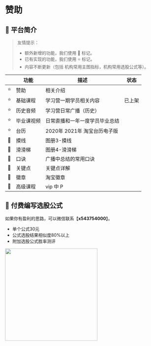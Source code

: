 # 赞助





## 🐯 平台简介

> 友情提示：
>
> * 额外新增的功能，我们使用 🚀 标记。
> * 已有实现的功能，我们使用 ⭐️ 标记。
> * 内容不断更新（包括 机构常用主图指标，机构常用选股公式等）。


|     | 功能    | 描述                              |  状态 |   
|-----|-------|---------------------------------|---|
| ⭐️ | 赞助  | 相关介绍          |  | 
| ⭐️ | 基础课程  | 学习营一期学员相关内容           | 已上架 | 
| ⭐️ | 历史音频  | 学习营日常广播（历史）      | | 
| ⭐️ | 毕业课视频  | 日常直播和一年一度学员毕业总结  | | 
| ⭐️ | 台历  | 2020年 2021年 淘宝台历电子版   | | 
| 🚀 | 摸线  | 图册3-摸线        | | 
| 🚀 | 滑滑梯  | 图册4-滑滑梯       | | 
| 🚀 | 口诀  | 广播中总结的常用口诀          | | 
| 🚀 | 关键点  | 关键点详解 | | 
| 🚀 | 徽章  | 淘宝徽章       || 
| 🚀 | 高级课程   | vip 中 P          | | 


## 🤝 付费编写选股公式

如果你有盈利的思路，可以微信联系【**x543754000**】。


* 单个公式30元
* 公式选股结果相似度80%以上
* 附加选股公式胜率测评


<div align="left">
<img width="300" src=../assets/wechat.jpg />
</div>



